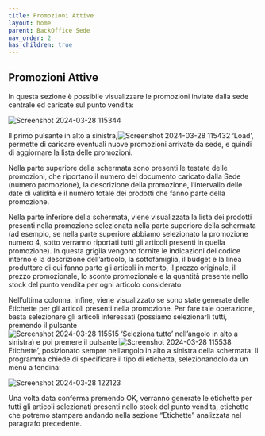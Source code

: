 ```yaml
---
title: Promozioni Attive
layout: home
parent: BackOffice Sede
nav_order: 2
has_children: true
---
```


## Promozioni Attive

In questa sezione è possibile visualizzare le promozioni inviate dalla sede centrale ed caricate sul punto vendita:

![Screenshot 2024-03-28 115344](https://github.com/BBCWiki/Manuals-user-/assets/164161230/30923e08-a379-46ed-b0e9-a21aa3c57a83)

Il primo pulsante in alto a sinistra,![Screenshot 2024-03-28 115432](https://github.com/BBCWiki/Manuals-user-/assets/164161230/14a63951-d6f4-4871-a061-42fb93941f65) ‘Load’, permette di caricare eventuali nuove promozioni arrivate da sede, e quindi di aggiornare la lista delle promozioni.

Nella parte superiore della schermata sono presenti le testate delle promozioni, che riportano il numero del documento caricato dalla Sede (numero promozione), la descrizione della promozione, l’intervallo delle date di validità e il numero totale dei prodotti che fanno parte della promozione.

Nella parte inferiore della schermata, viene visualizzata la lista dei prodotti presenti nella promozione selezionata nella parte superiore della schermata (ad esempio, se nella parte superiore abbiamo selezionato la promozione numero 4, sotto verranno riportati tutti gli articoli presenti in quella promozione). In questa griglia vengono fornite le indicazioni del codice interno e la descrizione dell’articolo, la sottofamiglia, il budget e la linea produttore di cui fanno parte gli articoli in merito, il prezzo originale, il prezzo promozionale, lo sconto promozionale e la quantità presente nello stock del punto vendita per ogni articolo considerato.

Nell’ultima colonna, infine, viene visualizzato se sono state generate delle Etichette per gli articoli presenti nella promozione. Per fare tale operazione, basta selezionare gli articoli interessati (possiamo selezionarli tutti, premendo il pulsante  
![Screenshot 2024-03-28 115515](https://github.com/BBCWiki/Manuals-user-/assets/164161230/561351e5-64d4-45b7-a356-c57d7a014e00) ‘Seleziona tutto’ nell’angolo in alto a sinistra) e poi premere il pulsante ![Screenshot 2024-03-28 115538](https://github.com/BBCWiki/Manuals-user-/assets/164161230/5c261b5a-3f56-4190-a5ce-d2da0cd08108) Etichette’, posizionato sempre nell’angolo in alto a sinistra della schermata: Il programma chiede di specificare il tipo di etichetta, selezionandolo da un menù a tendina:

![Screenshot 2024-03-28 122123](https://github.com/BBCWiki/Manuals-user-/assets/164161230/a3fa510c-8e92-4018-81d4-5d839408e605)

Una volta data conferma premendo OK, verranno generate le etichette per tutti gli articoli selezionati presenti nello stock del punto vendita, etichette che potremo stampare andando nella sezione “Etichette” analizzata nel paragrafo precedente.
